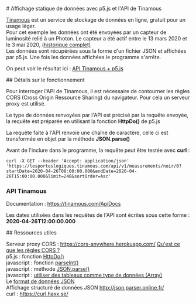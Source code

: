 # Affichage statique de données avec p5.js et l'API de Tinamous

[Tinamous](http://tinamous.com/) est un service de stockage de données en ligne, gratuit pour un usage léger.  
Pour cet exemple les données ont été envoyées par un capteur de luminosité relié à un Photon. Le capteur a été actif entre le 13 mars 2020 et le 3 mai 2020, ([historique complet)](https://lesporteslogiques.tinamous.com/Devices/noir/MeasurementHistory)  
Les données sont récupérées sous la forme d'un fichier JSON et affichées par p5.js. Une fois les données affichées le programme s'arrête.

On peut voir le résultat ici : [API Tinamous + p5.js]([http://emoc.org/introduction_photon/affichage_statique_donnees_avec_p5js_et_tinamous_API/)  

## Détails sur le fonctionnement

Pour interroger l'API de Tinamous, il est nécessaire de contourner les règles CORS (Cross Origin Ressource Sharing) du navigateur. Pour cela un serveur proxy est utilisé.

Le type de données renvoyées par l'API est précisé par la requête envoyée, la requête est préparée en utilisant la fonction **HttpDo()** de p5.js

La requête faite à l'API renvoie une chaîne de caractère, celle ci est transformée en objet par la méthode **JSON.parse()**

Avant de l'inclure dans le programme, la requête peut être testée avec **curl** :
```
curl -X GET --header 'Accept: application/json' 'https://lesporteslogiques.tinamous.com/api/v1/measurements/noir/0?startDate=2020-04-26T08:00:00.000&endDate=2020-04-26T15:00:00.000&limit=240&sortOrder=Asc'
```

### API Tinamous

Documentation : https://tinamous.com/ApiDocs

Les dates utilisées dans les requêtes de l'API sont écrites sous cette forme : **2020-04-26T12:00:00.000**

## Ressources utiles

Serveur proxy CORS : https://cors-anywhere.herokuapp.com/
[Qu'est ce que les règles CORS ?](https://developer.mozilla.org/fr/docs/Web/HTTP/CORS)  
p5.js : fonction [HttpDo()](https://p5js.org/reference/#/p5/httpDo)  
javascript : fonction [parseInt()](https://developer.mozilla.org/fr/docs/Web/JavaScript/Reference/Objets_globaux/parseInt)  
javascript : méthode [JSON.parse()](https://developer.mozilla.org/fr/docs/Web/JavaScript/Reference/Objets_globaux/JSON/parse)  
javascript : [utiliser des tableaux comme type de données (Array)](https://developer.mozilla.org/fr/docs/Web/JavaScript/Guide/Objets_%C3%A9l%C3%A9mentaires_JavaScript)  
Le [format de données JSON](https://fr.wikipedia.org/wiki/JavaScript_Object_Notation)  
Affichage structuré de données JSON http://json.parser.online.fr/  
curl : https://curl.haxx.se/  
